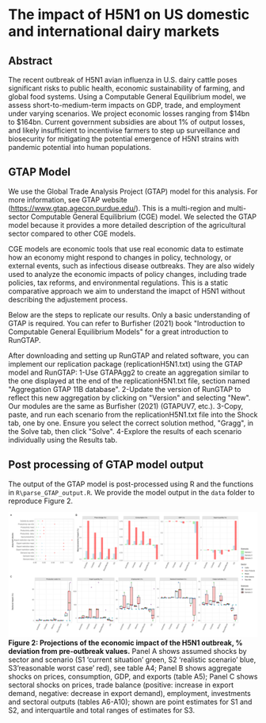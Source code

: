 # The impact of H5N1 on US domestic and international dairy markets

## Abstract

The recent outbreak of H5N1 avian influenza in U.S. dairy cattle poses significant risks to public health, economic sustainability of farming,  and global food systems. Using a Computable General Equilibrium model, we assess short-to-medium-term impacts on GDP, trade, and employment under varying scenarios. We project economic losses ranging from $14bn to $164bn. Current government subsidies are about 1% of output losses, and likely insufficient to incentivise farmers to step up surveillance and biosecurity for mitigating the potential emergence of H5N1 strains with pandemic potential into human populations. 


## GTAP Model
We use the Global Trade Analysis Project (GTAP) model for this analysis. For more information, see GTAP website (https://www.gtap.agecon.purdue.edu/). This is a multi-region and multi-sector Computable General Equilibrium (CGE) model. We selected the GTAP model because it provides a more detailed description of the agricultural sector compared to other CGE models.

CGE models are economic tools that use real economic data to estimate how an economy might respond to changes in policy, technology, or external events, such as infectious disease outbreaks. They are also widely used to analyze the economic impacts of policy changes, including trade policies, tax reforms, and environmental regulations. This is a static comparative approach we aim to understand the imapct of H5N1 without describing the adjustement process.

Below are the steps to replicate our results. Only a basic understanding of GTAP is required. You can refer to Burfisher (2021) book "Introduction to Computable General Equilibrium Models" for a great introduction to RunGTAP.

After downloading and setting up RunGTAP and related software, you can implement our replication package (replicationH5N1.txt) using the GTAP model and RunGTAP:
    1-Use GTAPAgg2 to create an aggregation similar to the one displayed at the end of the replicationH5N1.txt file, section named "Aggregation GTAP 11B database".
    2-Update the version of RunGTAP to reflect this new aggregation by clicking on "Version" and selecting "New". Our modules are the same as Burfisher (2021) (GTAPUV7, etc.).
    3-Copy, paste, and run each scenario from the replicationH5N1.txt file into the Shock tab, one by one. Ensure you select the correct solution method, "Gragg", in the Solve tab, then click "Solve".
    4-Explore the results of each scenario individually using the Results tab.

## Post processing of GTAP model output

The output of the GTAP model is post-processed using R and the functions in `R\parse_GTAP_output.R`. We provide the model output in the `data` folder to reproduce Figure 2.

![](Figure_2.png)
**Figure 2: Projections of the economic impact of the H5N1 outbreak, % deviation from pre-outbreak values.** Panel A shows assumed shocks by sector and scenario (S1 ‘current situation’ green, S2 ‘realistic scenario’ blue, S3’reasonable worst case’ red), see table A4; Panel B shows aggregate shocks on prices, consumption, GDP, and exports (table A5); Panel C shows sectoral shocks on prices, trade balance (positive: increase in export demand, negative: decrease in export demand), employment, investments and sectoral outputs (tables A6-A10); shown are point estimates for S1 and S2, and interquartile and total ranges of estimates for S3.
